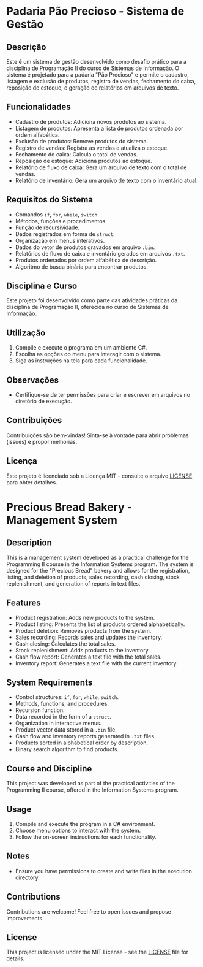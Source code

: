 # Padaria Pão Precioso - Sistema de Gestão

## Descrição
Este é um sistema de gestão desenvolvido como desafio prático para a disciplina de Programação II do curso de Sistemas de Informação. O sistema é projetado para a padaria "Pão Precioso" e permite o cadastro, listagem e exclusão de produtos, registro de vendas, fechamento do caixa, reposição de estoque, e geração de relatórios em arquivos de texto.

## Funcionalidades
- Cadastro de produtos: Adiciona novos produtos ao sistema.
- Listagem de produtos: Apresenta a lista de produtos ordenada por ordem alfabética.
- Exclusão de produtos: Remove produtos do sistema.
- Registro de vendas: Registra as vendas e atualiza o estoque.
- Fechamento do caixa: Calcula o total de vendas.
- Reposição de estoque: Adiciona produtos ao estoque.
- Relatório de fluxo de caixa: Gera um arquivo de texto com o total de vendas.
- Relatório de inventário: Gera um arquivo de texto com o inventário atual.

## Requisitos do Sistema
- Comandos `if`, `for`, `while`, `switch`.
- Métodos, funções e procedimentos.
- Função de recursividade.
- Dados registrados em forma de `struct`.
- Organização em menus interativos.
- Dados do vetor de produtos gravados em arquivo `.bin`.
- Relatórios de fluxo de caixa e inventário gerados em arquivos `.txt`.
- Produtos ordenados por ordem alfabética de descrição.
- Algoritmo de busca binária para encontrar produtos.

## Disciplina e Curso
Este projeto foi desenvolvido como parte das atividades práticas da disciplina de Programação II, oferecida no curso de Sistemas de Informação.

## Utilização
1. Compile e execute o programa em um ambiente C#.
2. Escolha as opções do menu para interagir com o sistema.
3. Siga as instruções na tela para cada funcionalidade.

## Observações
- Certifique-se de ter permissões para criar e escrever em arquivos no diretório de execução.

## Contribuições
Contribuições são bem-vindas! Sinta-se à vontade para abrir problemas (issues) e propor melhorias.

## Licença
Este projeto é licenciado sob a Licença MIT - consulte o arquivo [LICENSE](LICENSE.txt) para obter detalhes.

# Precious Bread Bakery - Management System

## Description
This is a management system developed as a practical challenge for the Programming II course in the Information Systems program. The system is designed for the "Precious Bread" bakery and allows for the registration, listing, and deletion of products, sales recording, cash closing, stock replenishment, and generation of reports in text files.

## Features
- Product registration: Adds new products to the system.
- Product listing: Presents the list of products ordered alphabetically.
- Product deletion: Removes products from the system.
- Sales recording: Records sales and updates the inventory.
- Cash closing: Calculates the total sales.
- Stock replenishment: Adds products to the inventory.
- Cash flow report: Generates a text file with the total sales.
- Inventory report: Generates a text file with the current inventory.

## System Requirements
- Control structures: `if`, `for`, `while`, `switch`.
- Methods, functions, and procedures.
- Recursion function.
- Data recorded in the form of a `struct`.
- Organization in interactive menus.
- Product vector data stored in a `.bin` file.
- Cash flow and inventory reports generated in `.txt` files.
- Products sorted in alphabetical order by description.
- Binary search algorithm to find products.

## Course and Discipline
This project was developed as part of the practical activities of the Programming II course, offered in the Information Systems program.

## Usage
1. Compile and execute the program in a C# environment.
2. Choose menu options to interact with the system.
3. Follow the on-screen instructions for each functionality.

## Notes
- Ensure you have permissions to create and write files in the execution directory.

## Contributions
Contributions are welcome! Feel free to open issues and propose improvements.

## License
This project is licensed under the MIT License - see the [LICENSE](LICENSE.txt) file for details.
